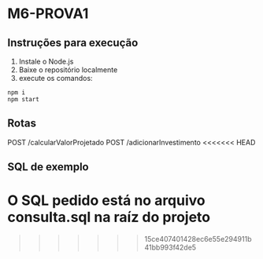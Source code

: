 # M6-PROVA1

## Instruções para execução

1. Instale o Node.js
2. Baixe o repositório localmente
3. execute os comandos:
```
npm i
npm start
```

## Rotas

POST /calcularValorProjetado
POST /adicionarInvestimento
<<<<<<< HEAD

## SQL de exemplo
O SQL pedido está no arquivo consulta.sql na raíz do projeto
=======
>>>>>>> 15ce407401428ec6e55e294911b41bb993f42de5

